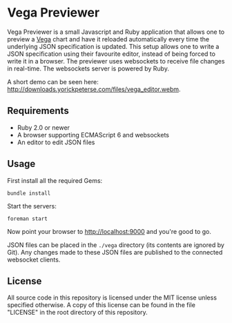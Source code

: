 # Vega Previewer

Vega Previewer is a small Javascript and Ruby application that allows one to
preview a [Vega][vega] chart and have it reloaded automatically every time the
underlying JSON specification is updated. This setup allows one to write a JSON
specification using their favourite editor, instead of being forced to write it
in a browser. The previewer uses websockets to receive file changes in
real-time. The websockets server is powered by Ruby.

A short demo can be seen here:
<http://downloads.yorickpeterse.com/files/vega_editor.webm>.

## Requirements

* Ruby 2.0 or newer
* A browser supporting ECMAScript 6 and websockets
* An editor to edit JSON files

## Usage

First install all the required Gems:

    bundle install

Start the servers:

    foreman start

Now point your browser to <http://localhost:9000> and you're good to go.

JSON files can be placed in the `./vega` directory (its contents are ignored by
Git). Any changes made to these JSON files are published to the connected
websocket clients.

## License

All source code in this repository is licensed under the MIT license unless
specified otherwise. A copy of this license can be found in the file "LICENSE"
in the root directory of this repository.

[vega]: http://trifacta.github.io/vega/
